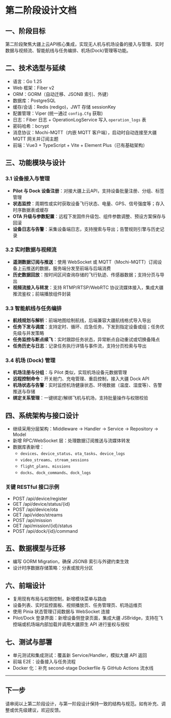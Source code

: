 # 第二阶段设计文档

## 一、阶段目标
第二阶段聚焦大疆上云API核心集成，实现无人机与机场设备的接入与管理、实时数据与视频流、智能航线与任务编排、机场(Dock)管理等功能。

## 二、技术选型与延续
- 语言：Go 1.25
- Web 框架：Fiber v2
- ORM：GORM（自动迁移、JSONB 索引、外键）
- 数据库：PostgreSQL
- 缓存/会话：Redis (redigo)，JWT 存储 sessionKey
- 配置管理：Viper (统一通过 `config.Cfg` 获取)
- 日志：Fiber 日志 + OperationLogService 写入 `operation_logs` 表
- 密码哈希：bcrypt
- 消息协议：Mochi-MQTT（内嵌 MQTT 客户端），启动时自动连接至大疆 MQTT 网关并订阅主题
- 前端：Vue3 + TypeScript + Vite + Element Plus（已有基础架构）

## 三、功能模块与设计

### 3.1 设备接入与管理
- **Pilot 与 Dock 设备注册**：对接大疆上云API，支持设备批量注册、分组、标签管理
- **状态监控**：周期性或实时获取设备飞行状态、电量、GPS、信号强度等；存入时序数据表或缓存
- **OTA 升级与参数配置**：远程下发固件升级包、组件参数调整、预设方案保存与回滚
- **设备日志与告警**：采集设备端日志，支持搜索与导出；告警规则引擎与历史记录

### 3.2 实时数据与视频流
- **遥测数据订阅与推送**：使用 WebSocket 或 MQTT（Mochi-MQTT）订阅设备上云推送的数据，服务端分发至前端与后端消费
- **历史数据回放**：按时间区间查询存储的飞行轨迹、传感器数据；支持分页与导出
- **视频流接入与转发**：支持 RTMP/RTSP/WebRTC 协议流媒体接入，集成大疆推流鉴权；前端播放组件封装

### 3.3 智能航线与任务编排
- **航线规划与解析**：前端地图绘制航线，后端兼容大疆航线格式导入导出
- **任务下发与调度**：支持定时、循环、应急任务，下发到指定设备或组；任务优先级与并发策略
- **任务监控与断点续飞**：实时跟踪任务状态，异常断点自动重试或切换备降点
- **任务历史与日志**：记录任务执行详情与事件流，支持分页检索与导出

### 3.4 机场 (Dock) 管理
- **机场注册与分组**：与 Pilot 类似，实现机场设备元数据管理
- **远程控制命令**：开关舱门、充电管理、重启控制，接入大疆 Dock API
- **机场状态与告警**：实时监控机场健康状态、环境数据（温度、湿度等）、告警推送与存储
- **绑定关系管理**：一键绑定/解绑飞机与机场，支持批量操作与权限校验

## 四、系统架构与接口设计
- 继续采用分层架构：Middleware → Handler → Service → Repository → Model
- 新增 RPC/WebSocket 层：处理数据订阅推送与流媒体转发
- 数据库表新增：
  - `devices`、`device_status`、`ota_tasks`、`device_logs`
  - `video_streams`、`stream_sessions`
  - `flight_plans`、`missions`
  - `docks`、`dock_commands`、`dock_logs`

### 关键 RESTful 接口示例
- POST   /api/device/register
- GET    /api/device/status/{id}
- POST   /api/device/ota
- GET    /api/video/streams
- POST   /api/mission
- GET    /api/mission/{id}/status
- POST   /api/dock/{id}/command

## 五、数据模型与迁移
- 编写 GORM Migration，确保 JSONB 索引与外键约束生效
- 设计时序数据存储策略：分表或按月分区

## 六、前端设计
- 复用现有布局与权限控制，新增模块菜单与路由
- 设备列表、实时监控面板、视频播放页、任务管理页、机场运维页
- 使用 Pinia 状态管理订阅数据与 WebSocket 连接
- Pilot/Dock 登录界面：新增设备侧登录页面，集成大疆 JSBridge，支持在飞控端或机场端内部加载并调用大疆原生 API 进行鉴权与授权

## 七、测试与部署
- 单元测试和集成测试：覆盖新 Service/Handler，模拟大疆 API 返回
- 前端 E2E：设备接入与任务流程
- Docker 化：补充 second-stage Dockerfile 与 GitHub Actions 流水线

---
## 下一步
请审阅以上第二阶段设计，与第一阶段设计保持一致的结构与规范。如有补充、调整或优先级建议，欢迎反馈。
